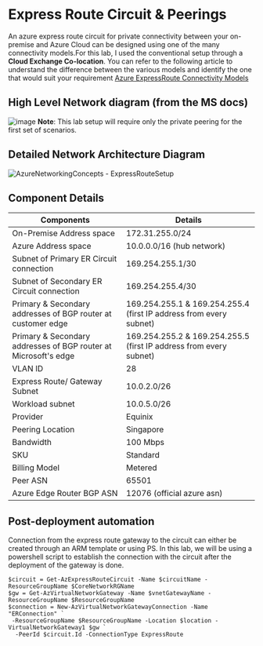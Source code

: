 # Express Route Circuit & Peerings
An azure express route circuit for private connectivity between your on-premise and Azure Cloud can be designed using one of the many connectivity models.For this lab, I used the conventional setup through a **Cloud Exchange Co-location**. You can refer to the following article to understand the difference between the various models and identify the one that would suit your requirement [Azure ExpressRoute Connectivity Models](https://docs.microsoft.com/en-us/azure/expressroute/expressroute-connectivity-models)  

## High Level Network diagram (from the MS docs)
![image](https://user-images.githubusercontent.com/13979783/134936489-0eafa367-4338-45eb-9c62-ca90557682f1.png)
**Note**: This lab setup will require only the private peering for the first set of scenarios. 

## Detailed Network Architecture Diagram
![AzureNetworkingConcepts - ExpressRouteSetup](https://user-images.githubusercontent.com/13979783/134937224-283c8f5e-6aa5-4262-9684-bf4846914864.png)

## Component Details
| Components                                                      | Details                                                            |
|-----------------------------------------------------------------|--------------------------------------------------------------------|
| On-Premise Address space                                        | 172.31.255.0/24                                                    |
| Azure Address space                                             | 10.0.0.0/16 (hub network)                                          |
| Subnet of Primary ER Circuit connection                         | 169.254.255.1/30                                                   |
| Subnet of Secondary ER Circuit connection                       | 169.254.255.4/30                                                   |
| Primary & Secondary addresses of BGP router at customer edge    | 169.254.255.1 & 169.254.255.4 (first IP address from every subnet) |
| Primary & Secondary addresses of BGP router at Microsoft's edge | 169.254.255.2 & 169.254.255.5 (first IP address from every subnet) |
| VLAN ID                                                         | 28                                                                 |
| Express Route/ Gateway Subnet                                   | 10.0.2.0/26                                                        |
| Workload subnet                                                 | 10.0.5.0/26                                                        |
| Provider                                                        | Equinix                                                            |
| Peering Location                                                | Singapore                                                          |
| Bandwidth                                                       | 100 Mbps                                                           |
| SKU                                                             | Standard                                                           |
| Billing Model                                                   | Metered                                                            |
| Peer ASN                                                        | 65501                                                              |
| Azure Edge Router BGP ASN                                       | 12076 (official azure asn)                                         |

## Post-deployment automation
Connection from the express route gateway to the circuit can either be created through an ARM template or using PS. In this lab, we will be using a powershell script to establish the connection with the circuit after the deployment of the gateway is done.  
```
$circuit = Get-AzExpressRouteCircuit -Name $circuitName -ResourceGroupName $CoreNetworkRGName
$gw = Get-AzVirtualNetworkGateway -Name $vnetGatewayName -ResourceGroupName $ResourceGroupName
$connection = New-AzVirtualNetworkGatewayConnection -Name "ERConnection" `
 -ResourceGroupName $ResourceGroupName -Location $location -VirtualNetworkGateway1 $gw `
  -PeerId $circuit.Id -ConnectionType ExpressRoute
 ```
